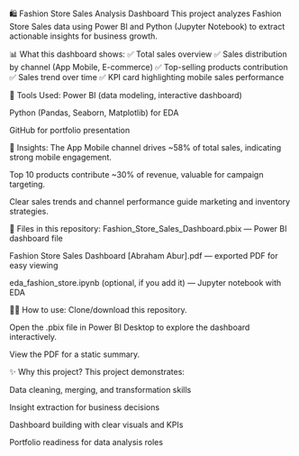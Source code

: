 🛍️ Fashion Store Sales Analysis Dashboard
This project analyzes Fashion Store Sales data using Power BI and Python (Jupyter Notebook) to extract actionable insights for business growth.

📊 What this dashboard shows:
✅ Total sales overview
✅ Sales distribution by channel (App Mobile, E-commerce)
✅ Top-selling products contribution
✅ Sales trend over time
✅ KPI card highlighting mobile sales performance

📌 Tools Used:
Power BI (data modeling, interactive dashboard)

Python (Pandas, Seaborn, Matplotlib) for EDA

GitHub for portfolio presentation

🚀 Insights:
The App Mobile channel drives ~58% of total sales, indicating strong mobile engagement.

Top 10 products contribute ~30% of revenue, valuable for campaign targeting.

Clear sales trends and channel performance guide marketing and inventory strategies.

📂 Files in this repository:
Fashion_Store_Sales_Dashboard.pbix — Power BI dashboard file

Fashion Store Sales Dashboard [Abraham Abur].pdf — exported PDF for easy viewing

eda_fashion_store.ipynb (optional, if you add it) — Jupyter notebook with EDA

🧑‍💻 How to use:
Clone/download this repository.

Open the .pbix file in Power BI Desktop to explore the dashboard interactively.

View the PDF for a static summary.

✨ Why this project?
This project demonstrates:

Data cleaning, merging, and transformation skills

Insight extraction for business decisions

Dashboard building with clear visuals and KPIs

Portfolio readiness for data analysis roles
